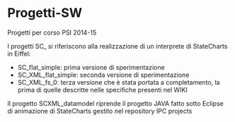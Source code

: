 # Progetti-SW
Progetti per corso PSI 2014-15

I progetti SC_ si riferiscono alla realizzazione di un interprete di StateCharts in Eiffel:
- SC_flat_simple: prima versione di sperimentazione
- SC_XML_flat_simple: seconda versione di sperimentazione
- SC_XML_fs_0: terza versione che è stata portata a completamento, la prima di quelle descritte nelle specifiche presenti nel WIKI

Il progetto SCXML_datamodel riprende il progetto JAVA fatto sotto Eclipse di animazione di StateCharts gestito nel repository IPC projects
